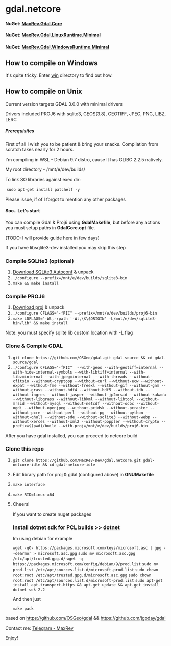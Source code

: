 # gdal.netcore

#### NuGet: [MaxRev.Gdal.Core](https://www.nuget.org/packages/MaxRev.Gdal.Core/) <br/>
#### NuGet: [MaxRev.Gdal.LinuxRuntime.Minimal](https://www.nuget.org/packages/MaxRev.Gdal.LinuxRuntime.Minimal/) <br/>
#### NuGet: [MaxRev.Gdal.WindowsRuntime.Minimal](https://www.nuget.org/packages/MaxRev.Gdal.WindowsRuntime.Minimal/)

## **How to compile on Windows**

It's quite tricky. Enter [win](win/README.md) directory to find out how.

## **How to compile on Unix**

Current version targets GDAL 3.0.0 with minimal drivers

Drivers included PROJ6 with sqlite3, GEOS(3.8), GEOTIFF, JPEG, PNG, LIBZ, LERC

##### Prerequisites

First of all I wish you to be patient & bring your snacks. Compilation from scratch takes nearly for 2 hours.

I'm compiling in WSL - Debian 9.7 distro, cause It has GLIBC 2.2.5 natively.

My root directory - /mnt/e/dev/builds/ 

To link SO libraries against exec dir: 

​	`sudo apt-get install patchelf -y`

Please issue, if of I forgot to mention any other packages

#### Soo.. Let's start

You can compile Gdal & Proj6 using **GdalMakefile**, but before any actions you must setup paths in **GdalCore.opt** file.

(TODO: I will provide guide here in few days)

If you have libsqlite3-dev installed you may skip this step

### Compile SQLite3 (optional)

1. [Download SQLite3 Autoconf](https://www.sqlite.org/download.html) & unpack 
2. `./configure --prefix=/mnt/e/dev/builds/sqlite3-bin`  
3. `make && make install`

### Compile PROJ6 

1. [Download proj](https://proj.org/download.html) & unpack 
2. `./configure CFLAGS="-fPIC" --prefix=/mnt/e/dev/builds/proj6-bin`
3.  `make LDFLAGS="-Wl,-rpath '-Wl,\$\$ORIGIN' -L/mnt/e/dev/sqlite3-bin/lib" && make install`        

  Note: you must specify sqlite lib custom location with -L flag

### Clone & Compile GDAL

1. `git clone https://github.com/OSGeo/gdal.git gdal-source && cd gdal-source/gdal`
2. `./configure CFLAGS="-fPIC"  --with-geos --with-geotiff=internal --with-hide-internal-symbols --with-libtiff=internal --with-libz=internal --with-jpeg=internal  --with-threads --without-cfitsio --without-cryptopp --without-curl --without-ecw --without-expat --without-fme --without-freexl --without-gif --without-gnm --without-grass --without-hdf4 --without-hdf5 --without-idb --without-ingres --without-jasper --without-jp2mrsid --without-kakadu --without-libgrass --without-libkml --without-libtool --without-mrsid --without-mysql --without-netcdf --without-odbc --without-ogdi --without-openjpeg --without-pcidsk --without-pcraster --without-pcre --without-perl --without-pg --without-python --without-qhull --without-sde --without-sqlite3 --without-webp --without-xerces --without-xml2 --without-poppler --without-crypto --prefix=$(pwd)/build --with-proj=/mnt/e/dev/builds/proj6-bin`              

After you have gdal installed, you can proceed to netcore build                                                                           

### Clone this repo

1. `git clone https://github.com/MaxRev-Dev/gdal.netcore.git gdal-netcore-idle && cd gdal-netcore-idle `

2. Edit library path for proj & gdal (configured above) in **GNUMakefile**

3. `make interface` 

4. `make RID=linux-x64`

5. Cheers!

   

   If you want to create nuget packages 

   ### **Install dotnet sdk for PCL builds** >> [dotnet](https://dotnet.microsoft.com/learn/dotnet/hello-world-tutorial/install)

   Im using debian for example

   `wget -qO- https://packages.microsoft.com/keys/microsoft.asc | gpg --dearmor > microsoft.asc.gpg`
   `sudo mv microsoft.asc.gpg /etc/apt/trusted.gpg.d/`
   `wget -q https://packages.microsoft.com/config/debian/9/prod.list`
   `sudo mv prod.list /etc/apt/sources.list.d/microsoft-prod.list`
   `sudo chown root:root /etc/apt/trusted.gpg.d/microsoft.asc.gpg`
   `sudo chown root:root /etc/apt/sources.list.d/microsoft-prod.list`
   `sudo apt-get install apt-transport-https && apt-get update && apt-get install dotnet-sdk-2.2`

   And then just

   `make pack`

based on https://github.com/OSGeo/gdal && https://github.com/jgoday/gdal

Contact me: [Telegram - MaxRev](t.me/maxrev)

Enjoy!

